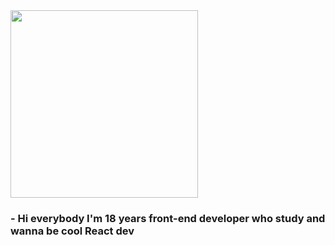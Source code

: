 
<img src="https://reactapp.ir/wp-content/uploads/reactjs.jpg" style="width:300px;">

<h3> - Hi everybody I'm 18 years front-end developer who study and wanna be cool React dev</h3>
